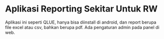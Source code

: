 # Aplikasi Reporting Sekitar Untuk RW

Aplikasi ini seperti QLUE, hanya bisa diinstall di android, dan report berupa file excel atau csv, bahkan berupa pdf. Ada pengaturan admin pada panel di web.